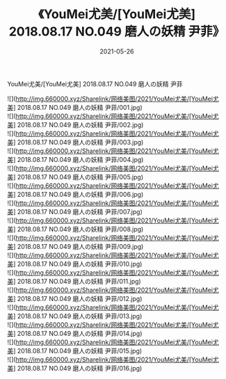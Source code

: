 ﻿---
layout: post
title:  《YouMei尤美/[YouMei尤美] 2018.08.17 NO.049 磨人の妖精 尹菲》
date:   2021-05-26
img: http://img.660000.xyz/Sharelink/网络美图/2021/YouMei尤美/[YouMei尤美] 2018.08.17 NO.049 磨人の妖精 尹菲/000.jpg
categories: [美女, 清纯, 唯美]
---

YouMei尤美/[YouMei尤美] 2018.08.17 NO.049 磨人の妖精 尹菲

 ![](http://img.660000.xyz/Sharelink/网络美图/2021/YouMei尤美/[YouMei尤美] 2018.08.17 NO.049 磨人の妖精 尹菲/001.jpg) <br>![](http://img.660000.xyz/Sharelink/网络美图/2021/YouMei尤美/[YouMei尤美] 2018.08.17 NO.049 磨人の妖精 尹菲/002.jpg) <br>![](http://img.660000.xyz/Sharelink/网络美图/2021/YouMei尤美/[YouMei尤美] 2018.08.17 NO.049 磨人の妖精 尹菲/003.jpg) <br>![](http://img.660000.xyz/Sharelink/网络美图/2021/YouMei尤美/[YouMei尤美] 2018.08.17 NO.049 磨人の妖精 尹菲/004.jpg) <br>![](http://img.660000.xyz/Sharelink/网络美图/2021/YouMei尤美/[YouMei尤美] 2018.08.17 NO.049 磨人の妖精 尹菲/005.jpg) <br>![](http://img.660000.xyz/Sharelink/网络美图/2021/YouMei尤美/[YouMei尤美] 2018.08.17 NO.049 磨人の妖精 尹菲/006.jpg) <br>![](http://img.660000.xyz/Sharelink/网络美图/2021/YouMei尤美/[YouMei尤美] 2018.08.17 NO.049 磨人の妖精 尹菲/007.jpg) <br>![](http://img.660000.xyz/Sharelink/网络美图/2021/YouMei尤美/[YouMei尤美] 2018.08.17 NO.049 磨人の妖精 尹菲/008.jpg) <br>![](http://img.660000.xyz/Sharelink/网络美图/2021/YouMei尤美/[YouMei尤美] 2018.08.17 NO.049 磨人の妖精 尹菲/009.jpg) <br>![](http://img.660000.xyz/Sharelink/网络美图/2021/YouMei尤美/[YouMei尤美] 2018.08.17 NO.049 磨人の妖精 尹菲/010.jpg) <br>![](http://img.660000.xyz/Sharelink/网络美图/2021/YouMei尤美/[YouMei尤美] 2018.08.17 NO.049 磨人の妖精 尹菲/011.jpg) <br>![](http://img.660000.xyz/Sharelink/网络美图/2021/YouMei尤美/[YouMei尤美] 2018.08.17 NO.049 磨人の妖精 尹菲/012.jpg) <br>![](http://img.660000.xyz/Sharelink/网络美图/2021/YouMei尤美/[YouMei尤美] 2018.08.17 NO.049 磨人の妖精 尹菲/013.jpg) <br>![](http://img.660000.xyz/Sharelink/网络美图/2021/YouMei尤美/[YouMei尤美] 2018.08.17 NO.049 磨人の妖精 尹菲/014.jpg) <br>![](http://img.660000.xyz/Sharelink/网络美图/2021/YouMei尤美/[YouMei尤美] 2018.08.17 NO.049 磨人の妖精 尹菲/015.jpg) <br>![](http://img.660000.xyz/Sharelink/网络美图/2021/YouMei尤美/[YouMei尤美] 2018.08.17 NO.049 磨人の妖精 尹菲/016.jpg) <br>